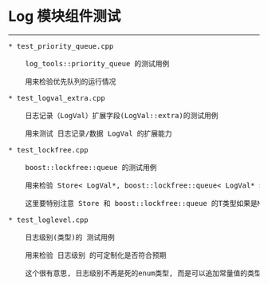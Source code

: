 # Log 模块组件测试
----------------------------------
<pre>
* test_priority_queue.cpp

	log_tools::priority_queue 的测试用例

	用来检验优先队列的运行情况

* test_logval_extra.cpp

	日志记录（LogVal）扩展字段(LogVal::extra)的测试用例

	用来测试 日志记录/数据 LogVal 的扩展能力

* test_lockfree.cpp
	
	boost::lockfree::queue 的测试用例
	
	用来检验 Store< LogVal*, boost::lockfree::queue< LogVal* > > 的使用方式

	这里要特别注意 Store<T> 和 boost::lockfree::queue<T> 的T类型如果是MyClass, 那么必须要使用指针的形式.

* test_loglevel.cpp

	日志级别(类型)的 测试用例

	用来检验 日志级别 的可定制化是否符合预期

	这个很有意思, 日志级别不再是死的enum类型, 而是可以追加常量值的类型.

</pre>
